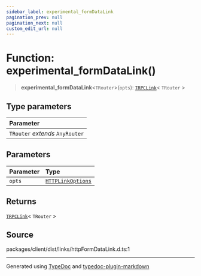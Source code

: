 ```yaml
---
sidebar_label: experimental_formDataLink
pagination_prev: null
pagination_next: null
custom_edit_url: null
---
```


# Function: experimental_formDataLink()

> **experimental_formDataLink**\<`TRouter`\>(`opts`): [`TRPCLink`](../04-Type%20Aliases/05-type-alias.TRPCLink.md)< `TRouter` \>

## Type parameters

| Parameter                       |
| :------------------------------ |
| `TRouter` _extends_ `AnyRouter` |

## Parameters

| Parameter | Type                                                                  |
| :-------- | :-------------------------------------------------------------------- |
| `opts`    | [`HTTPLinkOptions`](../03-Interfaces/03-interface.HTTPLinkOptions.md) |

## Returns

[`TRPCLink`](../04-Type%20Aliases/05-type-alias.TRPCLink.md)< `TRouter` \>

## Source

packages/client/dist/links/httpFormDataLink.d.ts:1

---

Generated using [TypeDoc](https://typedoc.org/) and [typedoc-plugin-markdown](https://www.npmjs.com/package/typedoc-plugin-markdown)
